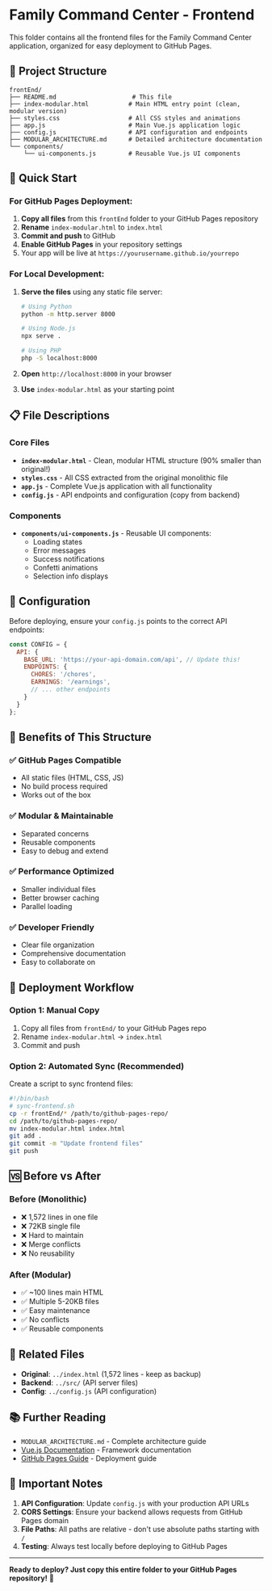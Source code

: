 # Family Command Center - Frontend

This folder contains all the frontend files for the Family Command Center application, organized for easy deployment to GitHub Pages.

## 📂 Project Structure

```
frontEnd/
├── README.md                     # This file
├── index-modular.html           # Main HTML entry point (clean, modular version)
├── styles.css                   # All CSS styles and animations
├── app.js                       # Main Vue.js application logic
├── config.js                    # API configuration and endpoints
├── MODULAR_ARCHITECTURE.md      # Detailed architecture documentation
└── components/
    └── ui-components.js         # Reusable Vue.js UI components
```

## 🚀 Quick Start

### For GitHub Pages Deployment:

1. **Copy all files** from this `frontEnd` folder to your GitHub Pages repository
2. **Rename** `index-modular.html` to `index.html` 
3. **Commit and push** to GitHub
4. **Enable GitHub Pages** in your repository settings
5. Your app will be live at `https://yourusername.github.io/yourrepo`

### For Local Development:

1. **Serve the files** using any static file server:
   ```bash
   # Using Python
   python -m http.server 8000
   
   # Using Node.js
   npx serve .
   
   # Using PHP
   php -S localhost:8000
   ```

2. **Open** `http://localhost:8000` in your browser
3. **Use** `index-modular.html` as your starting point

## 📋 File Descriptions

### Core Files

- **`index-modular.html`** - Clean, modular HTML structure (90% smaller than original!)
- **`styles.css`** - All CSS extracted from the original monolithic file
- **`app.js`** - Complete Vue.js application with all functionality
- **`config.js`** - API endpoints and configuration (copy from backend)

### Components

- **`components/ui-components.js`** - Reusable UI components:
  - Loading states
  - Error messages  
  - Success notifications
  - Confetti animations
  - Selection info displays

## 🔧 Configuration

Before deploying, ensure your `config.js` points to the correct API endpoints:

```javascript
const CONFIG = {
  API: {
    BASE_URL: 'https://your-api-domain.com/api', // Update this!
    ENDPOINTS: {
      CHORES: '/chores',
      EARNINGS: '/earnings',
      // ... other endpoints
    }
  }
};
```

## 🎯 Benefits of This Structure

### ✅ **GitHub Pages Compatible**
- All static files (HTML, CSS, JS)
- No build process required
- Works out of the box

### ✅ **Modular & Maintainable**
- Separated concerns
- Reusable components
- Easy to debug and extend

### ✅ **Performance Optimized**
- Smaller individual files
- Better browser caching
- Parallel loading

### ✅ **Developer Friendly**
- Clear file organization
- Comprehensive documentation
- Easy to collaborate on

## 🔄 Deployment Workflow

### Option 1: Manual Copy
1. Copy all files from `frontEnd/` to your GitHub Pages repo
2. Rename `index-modular.html` → `index.html`
3. Commit and push

### Option 2: Automated Sync (Recommended)
Create a script to sync frontend files:

```bash
#!/bin/bash
# sync-frontend.sh
cp -r frontEnd/* /path/to/github-pages-repo/
cd /path/to/github-pages-repo/
mv index-modular.html index.html
git add .
git commit -m "Update frontend files"
git push
```

## 🆚 Before vs After

### Before (Monolithic)
- ❌ 1,572 lines in one file
- ❌ 72KB single file
- ❌ Hard to maintain
- ❌ Merge conflicts
- ❌ No reusability

### After (Modular)
- ✅ ~100 lines main HTML
- ✅ Multiple 5-20KB files
- ✅ Easy maintenance
- ✅ No conflicts
- ✅ Reusable components

## 🔗 Related Files

- **Original**: `../index.html` (1,572 lines - keep as backup)
- **Backend**: `../src/` (API server files)
- **Config**: `../config.js` (API configuration)

## 📚 Further Reading

- `MODULAR_ARCHITECTURE.md` - Complete architecture guide
- [Vue.js Documentation](https://vuejs.org/) - Framework documentation
- [GitHub Pages Guide](https://pages.github.com/) - Deployment guide

## 🚨 Important Notes

1. **API Configuration**: Update `config.js` with your production API URLs
2. **CORS Settings**: Ensure your backend allows requests from GitHub Pages domain
3. **File Paths**: All paths are relative - don't use absolute paths starting with `/`
4. **Testing**: Always test locally before deploying to GitHub Pages

---

**Ready to deploy? Just copy this entire folder to your GitHub Pages repository!** 🚀 